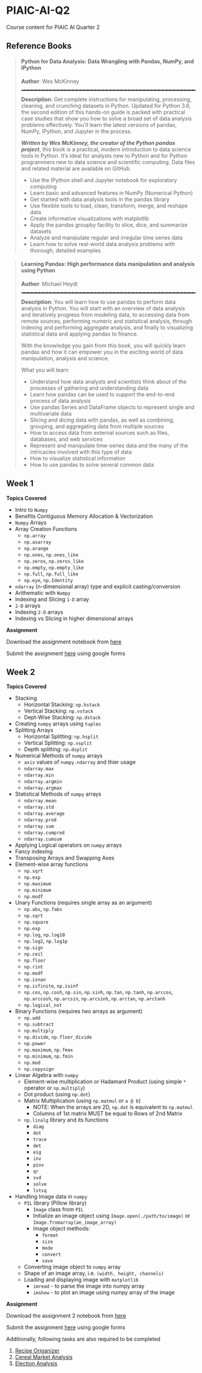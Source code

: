 # PIAIC-AI-Q2

Course content for PIAIC AI Quarter 2

## Reference Books

> #### **Python for Data Analysis: Data Wrangling with Pandas, NumPy, and IPython**
>
> **Author**: Wes McKinney
>
> <hr style='border: none; border-top: dashed 2px'/>
>
> **Description**: Get complete instructions for manipulating, processing, cleaning, and crunching datasets in Python. Updated for Python 3.6, the second edition of this hands-on guide is packed with practical case studies that show you how to solve a broad set of data analysis problems effectively. You’ll learn the latest versions of pandas, NumPy, IPython, and Jupyter in the process.
>
> **_Written by Wes McKinney, the creator of the Python pandas project_**, this book is a practical, modern introduction to data science tools in Python. It’s ideal for analysts new to Python and for Python programmers new to data science and scientific computing. Data files and related material are available on GitHub.
>
> - Use the IPython shell and Jupyter notebook for exploratory computing
> - Learn basic and advanced features in NumPy (Numerical Python)
> - Get started with data analysis tools in the pandas library
> - Use flexible tools to load, clean, transform, merge, and reshape data
> - Create informative visualizations with matplotlib
> - Apply the pandas groupby facility to slice, dice, and summarize datasets
> - Analyze and manipulate regular and irregular time series data
> - Learn how to solve real-world data analysis problems with thorough, detailed examples

> #### **Learning Pandas: High performance data manipulation and analysis using Python**
>
> **Author**: Michael Heydt
>
> <hr style='border: none; border-top: dashed 2px'/>
>
> **Description**: You will learn how to use pandas to perform data analysis in Python. You will start with an overview of data analysis and iteratively progress from modeling data, to accessing data from remote sources, performing numeric and statistical analysis, through indexing and performing aggregate analysis, and finally to visualizing statistical data and applying pandas to finance.
>
> With the knowledge you gain from this book, you will quickly learn pandas and how it can empower you in the exciting world of data manipulation, analysis and science.
>
> What you will learn
>
> - Understand how data analysts and scientists think about of the processes of gathering and understanding data
> - Learn how pandas can be used to support the end-to-end process of data analysis
> - Use pandas Series and DataFrame objects to represent single and multivariate data
> - Slicing and dicing data with pandas, as well as combining, grouping, and aggregating data from multiple sources
> - How to access data from external sources such as files, databases, and web services
> - Represent and manipulate time-series data and the many of the intricacies involved with this type of data
> - How to visualize statistical information
> - How to use pandas to solve several common data

## Week 1

**Topics Covered**

- Intro to `Numpy`
- Benefits Contiguous Memory Allocation &amp; Vectorization
- `Numpy` Arrays
- Array Creation Functions
  - `np.array`
  - `np.asarray`
  - `np.arange`
  - `np.ones`, `np.ones_like`
  - `np.zeros`, `np.zeros_like`
  - `np.empty`, `np.empty_like`
  - `np.full`, `np.full_like`
  - `np.eye`, `np.Identity`
- `ndarray` (n-dimensional array) type and explicit casting/conversion
- Arithematic with `Numpy`
- Indexing and Slicing `1-D` array
- `2-D` arrays
- Indexing `2-D` arrays
- Indexing vs Slicing in higher dimensional arrays

**Assignment**

Download the assignment notebook from [here](<https://github.com/nasir-hussain1/piaic_q2_Assignments/blob/master/Assignment%231(Numpy%20Fundamentals).ipynb>)

Submit the assignment [here](https://forms.gle/GFnM5iS9Qc1G168R7) using google forms

## Week 2

**Topics Covered**

- Stacking
  - Horizontal Stacking: `np.hstack`
  - Vertical Stacking: `np.vstack`
  - Dept-Wise Stacking: `np.dstack`
- Creating `numpy` arrays using `tuples`
- Splitting Arrays
  - Horizontal Splitting: `np.hsplit`
  - Vertical Splitting: `np.vsplit`
  - Depth splitting: `np.dsplit`
- Numerical Methods of `numpy` arrays
  - `axis` values of `numpy.ndarray` and thier usage
  - `ndarray.max`
  - `ndarray.min`
  - `ndarray.argmin`
  - `ndarray.argmax`
- Statistical Methods of `numpy` arrays
  - `ndarray.mean`
  - `ndarray.std`
  - `ndarray.average`
  - `ndarray.prod`
  - `ndarray.sum`
  - `ndarray.cumprod`
  - `ndarray.cumsum`
- Applying Logical operators on `numpy` arrays
- Fancy indexing
- Transposing Arrays and Swapping Axes
- Element-wise array functions
  - `np.sqrt`
  - `np.exp`
  - `np.maximum`
  - `np.minimum`
  - `np.modf`
- Unary Functions (requires single array as an argument)
  - `np.abs`, `np.fabs`
  - `np.sqrt`
  - `np.square`
  - `np.exp`
  - `np.log`, `np.log10`
  - `np.log2`, `np.log1p`
  - `np.sign`
  - `np.ceil`
  - `np.floor`
  - `np.rint`
  - `np.modf`
  - `np.isnan`
  - `np.isfinite`, `np.isinf`
  - `np.cos`, `np.cosh`, `np.sin`, `np.sinh`, `np.tan`, `np.tanh`, `np.arccos`, `np.arccosh`, `np.arcsin`, `np.arcsinh`, `np.arctan`, `np.arctanh`
  - `np.logical_not`
- Binary Functions (requires two arrays as argument)
  - `np.add`
  - `np.subtract`
  - `np.multiply`
  - `np.divide`, `np.floor_divide`
  - `np.power`
  - `np.maximum`, `np.fmax`
  - `np.minimum`, `np.fmin`
  - `np.mod`
  - `np.copysign`
- Linear Algebra with `numpy`
  - Element-wise multiplication or Hadamard Product (using simple `*` operator or `np.multiply`)
  - Dot product (using `np.dot`)
  - Matrix Multiplication (using `np.matmul` or `a @ b`)
    - NOTE: When the arrays are 2D, `np.dot` is equivalent to `np.matmul`
    - Columns of 1st matrix MUST be equal to Rows of 2nd Matrix
  - `np.linalg` library and its functions
    - `diag`
    - `dot`
    - `trace`
    - `det`
    - `eig`
    - `inv`
    - `pinv`
    - `qr`
    - `svd`
    - `solve`
    - `lstsq`
- Handling Image data in `numpy`
  - `PIL` library (Pillow library)
    - `Image` class from `PIL`
    - Initialize an image object using `Image.open(./path/to/image)` or `Image.fromarray(an_image_array)`
    - Image object methods:
      - `format`
      - `size`
      - `mode`
      - `convert`
      - `save`
  - Converting image object to `numpy` array
  - Shape of an image array, i.e. `(width, height, channels)`
  - Loading and displaying image with `matplotlib`
    - `imread` - to parse the image into numpy array
    - `imshow` - to plot an image using numpy array of the image

**Assignment**

Download the assignment 2 notebook from <a href='https://github.com/nasir-hussain1/piaic_q2_Assignments/blob/master/Assignment%232(Numpy%20Fundamentals.ipynb'>here</a>

Submit the assignment [here](https://forms.gle/GFnM5iS9Qc1G168R7) using google forms

Additionally, following tasks are also required to be completed

1. [Recipe Origanizer](https://github.com/nasir-hussain1/piaic_q2_Assignments/tree/master/NumpyTask1)
2. [Cereal Market Analysis](https://github.com/nasir-hussain1/piaic_q2_Assignments/tree/master/NumpyTask2)
3. [Election Analysis](https://github.com/nasir-hussain1/piaic_q2_Assignments/tree/master/NumpyTask3)
